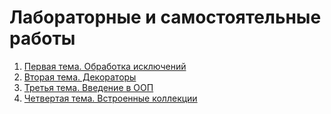 # Лабораторные и самостоятельные работы

1. [Первая тема. Обработка исключений](https://github.com/sem4-ivt18/t-1-exceptions-AlexTrubkina)
2. [Вторая тема. Декораторы](https://github.com/python-basic/sem4-t2-AlexTrubkina)
3. [Третья тема. Введение в ООП](https://github.com/python-basic/sem4-t3-AlexTrubkina)
4. [Четвертая тема. Встроенные коллекции](https://github.com/python-basic/sem4-t4-AlexTrubkina)
